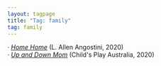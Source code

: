 ```yaml
---
layout: tagpage
title: "Tag: family"
tag: family
---
```

· <em><a href="https://infixing.github.io/reviews/YA/allen-agostini_home.html">Home Home</a></em> (L. Allen Angostini, 2020)</br>
· <em><a href="https://infixing.github.io/reviews/kids/cp_mom.html">Up and Down Mom</a></em> (Child's Play Australia, 2020)

